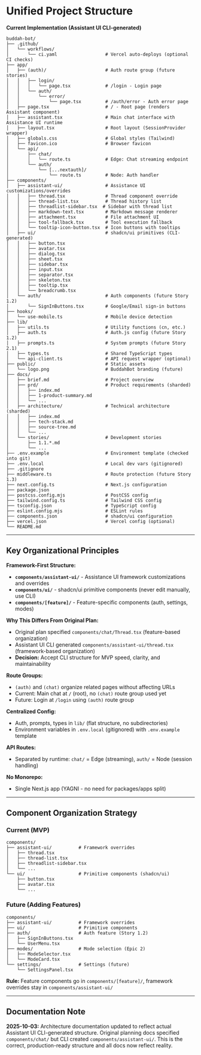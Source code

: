 # Unified Project Structure

**Current Implementation (Assistant UI CLI-generated)**

```
buddah-bot/
├── .github/
│   └── workflows/
│       └── ci.yaml                  # Vercel auto-deploys (optional CI checks)
├── app/
│   ├── (auth)/                      # Auth route group (future stories)
│   │   ├── login/
│   │   │   └── page.tsx             # /login - Login page
│   │   └── auth/
│   │       └── error/
│   │           └── page.tsx         # /auth/error - Auth error page
│   ├── page.tsx                     # / - Root page (renders Assistant component)
│   ├── assistant.tsx                # Main chat interface with Assistance UI runtime
│   ├── layout.tsx                   # Root layout (SessionProvider wrapper)
│   ├── globals.css                  # Global styles (Tailwind)
│   ├── favicon.ico                  # Browser favicon
│   └── api/
│       ├── chat/
│       │   └── route.ts             # Edge: Chat streaming endpoint
│       └── auth/
│           └── [...nextauth]/
│               └── route.ts         # Node: Auth handler
├── components/
│   ├── assistant-ui/                # Assistance UI customizations/overrides
│   │   ├── thread.tsx               # Thread component override
│   │   ├── thread-list.tsx          # Thread history list
│   │   ├── threadlist-sidebar.tsx  # Sidebar with thread list
│   │   ├── markdown-text.tsx        # Markdown message renderer
│   │   ├── attachment.tsx           # File attachment UI
│   │   ├── tool-fallback.tsx        # Tool execution fallback
│   │   └── tooltip-icon-button.tsx  # Icon buttons with tooltips
│   ├── ui/                          # shadcn/ui primitives (CLI-generated)
│   │   ├── button.tsx
│   │   ├── avatar.tsx
│   │   ├── dialog.tsx
│   │   ├── sheet.tsx
│   │   ├── sidebar.tsx
│   │   ├── input.tsx
│   │   ├── separator.tsx
│   │   ├── skeleton.tsx
│   │   ├── tooltip.tsx
│   │   └── breadcrumb.tsx
│   └── auth/                        # Auth components (future Story 1.2)
│       └── SignInButtons.tsx        # Google/Email sign-in buttons
├── hooks/
│   └── use-mobile.ts                # Mobile device detection
├── lib/
│   ├── utils.ts                     # Utility functions (cn, etc.)
│   ├── auth.ts                      # Auth.js config (future Story 1.2)
│   ├── prompts.ts                   # System prompts (future Story 2.1)
│   ├── types.ts                     # Shared TypeScript types
│   └── api-client.ts                # API request wrapper (optional)
├── public/                          # Static assets
│   └── logo.png                     # BuddahBot branding (future)
├── docs/
│   ├── brief.md                     # Project overview
│   ├── prd/                         # Product requirements (sharded)
│   │   ├── index.md
│   │   ├── 1-product-summary.md
│   │   └── ...
│   ├── architecture/                # Technical architecture (sharded)
│   │   ├── index.md
│   │   ├── tech-stack.md
│   │   ├── source-tree.md
│   │   └── ...
│   └── stories/                     # Development stories
│       ├── 1.1.*.md
│       └── ...
├── .env.example                     # Environment template (checked into git)
├── .env.local                       # Local dev vars (gitignored)
├── .gitignore
├── middleware.ts                    # Route protection (future Story 1.3)
├── next.config.ts                   # Next.js configuration
├── package.json
├── postcss.config.mjs               # PostCSS config
├── tailwind.config.ts               # Tailwind CSS config
├── tsconfig.json                    # TypeScript config
├── eslint.config.mjs                # ESLint rules
├── components.json                  # shadcn/ui configuration
├── vercel.json                      # Vercel config (optional)
└── README.md
```

---

## Key Organizational Principles

**Framework-First Structure:**
- **`components/assistant-ui/`** - Assistance UI framework customizations and overrides
- **`components/ui/`** - shadcn/ui primitive components (never edit manually, use CLI)
- **`components/[feature]/`** - Feature-specific components (auth, settings, modes)

**Why This Differs From Original Plan:**
- Original plan specified `components/chat/Thread.tsx` (feature-based organization)
- Assistant UI CLI generated `components/assistant-ui/thread.tsx` (framework-based organization)
- **Decision:** Accept CLI structure for MVP speed, clarity, and maintainability

**Route Groups:**
- `(auth)` and `(chat)` organize related pages without affecting URLs
- Current: Main chat at `/` (root), no `(chat)` route group used yet
- Future: Login at `/login` using `(auth)` route group

**Centralized Config:**
- Auth, prompts, types in `lib/` (flat structure, no subdirectories)
- Environment variables in `.env.local` (gitignored) with `.env.example` template

**API Routes:**
- Separated by runtime: `chat/` = Edge (streaming), `auth/` = Node (session handling)

**No Monorepo:**
- Single Next.js app (YAGNI - no need for packages/apps split)

---

## Component Organization Strategy

### Current (MVP)

```
components/
├── assistant-ui/          # Framework overrides
│   ├── thread.tsx
│   ├── thread-list.tsx
│   ├── threadlist-sidebar.tsx
│   └── ...
└── ui/                    # Primitive components (shadcn/ui)
    ├── button.tsx
    ├── avatar.tsx
    └── ...
```

### Future (Adding Features)

```
components/
├── assistant-ui/          # Framework overrides
├── ui/                    # Primitive components
├── auth/                  # Auth feature (Story 1.2)
│   ├── SignInButtons.tsx
│   └── UserMenu.tsx
├── modes/                 # Mode selection (Epic 2)
│   ├── ModeSelector.tsx
│   └── ModeCard.tsx
└── settings/              # Settings (future)
    └── SettingsPanel.tsx
```

**Rule:** Feature components go in `components/[feature]/`, framework overrides stay in `components/assistant-ui/`

---

## Documentation Note

**2025-10-03:** Architecture documentation updated to reflect actual Assistant UI CLI-generated structure. Original planning docs specified `components/chat/` but CLI created `components/assistant-ui/`. This is the correct, production-ready structure and all docs now reflect reality.
